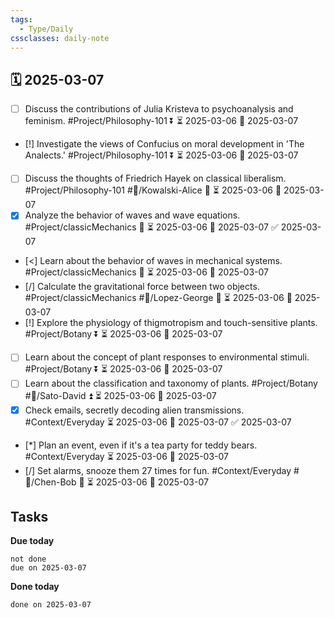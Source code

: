 ```yaml
---
tags:
  - Type/Daily
cssclasses: daily-note
---
```


## 🗓️ 2025-03-07

- [ ] Discuss the contributions of Julia Kristeva to psychoanalysis and feminism. #Project/Philosophy-101 ⏬ ⏳ 2025-03-06 📅 2025-03-07
- [!] Investigate the views of Confucius on moral development in 'The Analects.' #Project/Philosophy-101 ⏬ ⏳ 2025-03-06 📅 2025-03-07
- [ ] Discuss the thoughts of Friedrich Hayek on classical liberalism. #Project/Philosophy-101 #👤/Kowalski-Alice 🔼 ⏳ 2025-03-06 📅 2025-03-07
- [x] Analyze the behavior of waves and wave equations. #Project/classicMechanics 🔽 ⏳ 2025-03-06 📅 2025-03-07 ✅ 2025-03-07
- [<] Learn about the behavior of waves in mechanical systems. #Project/classicMechanics 🔽 ⏳ 2025-03-06 📅 2025-03-07
- [/] Calculate the gravitational force between two objects. #Project/classicMechanics #👤/Lopez-George 🔼 ⏳ 2025-03-06 📅 2025-03-07
- [!] Explore the physiology of thigmotropism and touch-sensitive plants. #Project/Botany ⏬ ⏳ 2025-03-06 📅 2025-03-07
- [ ] Learn about the concept of plant responses to environmental stimuli. #Project/Botany ⏬ ⏳ 2025-03-06 📅 2025-03-07
- [ ] Learn about the classification and taxonomy of plants. #Project/Botany #👤/Sato-David ⏫ ⏳ 2025-03-06 📅 2025-03-07
- [x] Check emails, secretly decoding alien transmissions. #Context/Everyday ⏳ 2025-03-06 📅 2025-03-07 ✅ 2025-03-07
- [*] Plan an event, even if it's a tea party for teddy bears. #Context/Everyday ⏳ 2025-03-06 📅 2025-03-07
- [/] Set alarms, snooze them 27 times for fun. #Context/Everyday #👤/Chen-Bob 🔼 ⏳ 2025-03-06 📅 2025-03-07

## Tasks

**Due today**

```tasks
not done
due on 2025-03-07
```

**Done today**

```tasks
done on 2025-03-07
```
            